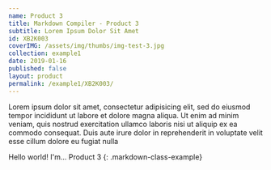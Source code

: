```yaml
---
name: Product 3
title: Markdown Compiler - Product 3
subtitle: Lorem Ipsum Dolor Sit Amet
id: XB2K003
coverIMG: /assets/img/thumbs/img-test-3.jpg
collection: example1
date: 2019-01-16
published: false
layout: product
permalink: /example1/XB2K003/
---
```


Lorem ipsum dolor sit amet, consectetur adipisicing elit, sed do eiusmod tempor incididunt ut labore et dolore magna aliqua. Ut enim ad minim veniam, quis nostrud exercitation ullamco laboris nisi ut aliquip ex ea commodo consequat. Duis aute irure dolor in reprehenderit in voluptate velit esse cillum dolore eu fugiat nulla



Hello world! I'm... Product 3
{: .markdown-class-example}

